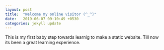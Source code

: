 ```yaml
---
layout: post
title:  "Welcome my online visitor (^_^)"
date:   2019-06-07 09:10:49 +0530
categories: jekyll update
---
```


This is my first baby step towards learnig to make a static website. Till now its been 
a great learning experience.

<!-- {% highlight ruby %}  

#def print_hi(name)
#  puts "Hi, #{name}"   
#end
#print_hi('Tom')
#=> prints 'Hi, Tom' to STDOUT.
#{% endhighlight %}

Check out the [Jekyll docs][jekyll-docs] for more info on how to get the most out of Jekyll. File all bugs/feature requests at [Jekyll’s GitHub repo][jekyll-gh]. If you have questions, you can ask them on [Jekyll Talk][jekyll-talk].

[jekyll-docs]: https://jekyllrb.com/docs/home
[jekyll-gh]:   https://github.com/jekyll/jekyll
[jekyll-talk]: https://talk.jekyllrb.com/
 -->
